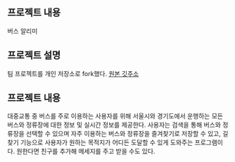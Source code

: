 ## 프로젝트 내용
버스 알리미

## 프로젝트 설명
팀 프로젝트를 개인 저장소로 fork했다.
[원본 깃주소](https://github.com/ckdn9595/BusAlimi.git)

## 프로젝트 내용
대중교통 중 버스를 주로 이용하는 사용자를 위해 서울시와 경기도에서 운행하는 모든 버스와 정류장에 대한 정보 및 실시간 정보를 제공한다. 사용자는 검색을 통해 버스와 정류장을 선택할 수 있으며 자주 이용하는 버스와 정류장을 즐겨찾기로 저장할 수 있고, 길찾기 기능으로 사용자가 원하는 목적지가 어디든 도달할 수 있게 도와주는 프로그램이다. 원한다면 친구를 추가해 메세지를 주고 받을 수도 있다.

